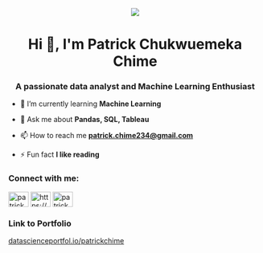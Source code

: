 <p align="center"> <img src="https://media.giphy.com/media/JkVnfE54QdOMQBxmHg/giphy.gif"> </p>
<h1 align="center">Hi 👋, I'm Patrick Chukwuemeka Chime</h1>
<h3 align="center">A passionate data analyst and Machine Learning Enthusiast</h3>

- 🌱 I’m currently learning **Machine Learning**

- 💬 Ask me about **Pandas, SQL, Tableau**

- 📫 How to reach me **patrick.chime234@gmail.com**

- ⚡ Fun fact **I like reading**

<h3 align="left">Connect with me:</h3>
<p align="left">
<a href="https://twitter.com/patrick_chime" target="blank"><img align="center" src="https://raw.githubusercontent.com/rahuldkjain/github-profile-readme-generator/master/src/images/icons/Social/twitter.svg" alt="patrick_chime" height="30" width="40" /></a>
<a href="https://linkedin.com/in/https://www.linkedin.com/in/patrick-chukwuemeka-chime" target="blank"><img align="center" src="https://raw.githubusercontent.com/rahuldkjain/github-profile-readme-generator/master/src/images/icons/Social/linked-in-alt.svg" alt="https://www.linkedin.com/in/patrick-chukwuemeka-chime" height="30" width="40" /></a>
<a href="https://kaggle.com/patrick chukwuemeka chime" target="blank"><img align="center" src="https://raw.githubusercontent.com/rahuldkjain/github-profile-readme-generator/master/src/images/icons/Social/kaggle.svg" alt="patrick chukwuemeka chime" height="30" width="40" /></a>
</p>

<h3 align="left">Link to Portfolio</h3>
<p align="left">
<a href="https://www.datascienceportfol.io/patrickchime" target="blank">datascienceportfol.io/patrickchime</a>

